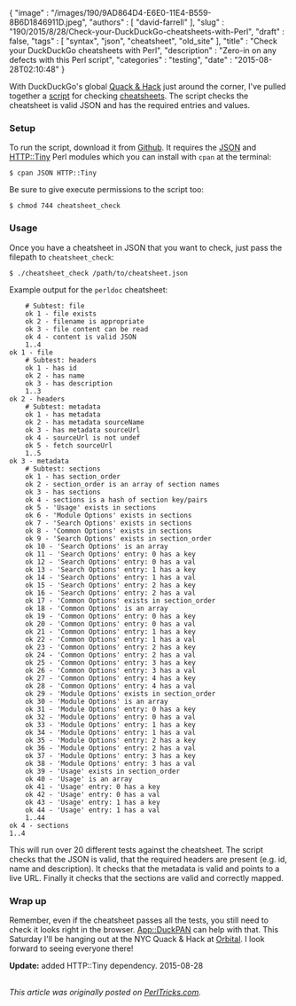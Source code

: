 {
   "image" : "/images/190/9AD864D4-E6E0-11E4-B559-8B6D1846911D.jpeg",
   "authors" : [
      "david-farrell"
   ],
   "slug" : "190/2015/8/28/Check-your-DuckDuckGo-cheatsheets-with-Perl",
   "draft" : false,
   "tags" : [
      "syntax",
      "json",
      "cheatsheet",
      "old_site"
   ],
   "title" : "Check your DuckDuckGo cheatsheets with Perl",
   "description" : "Zero-in on any defects with this Perl script",
   "categories" : "testing",
   "date" : "2015-08-28T02:10:48"
}


With DuckDuckGo's global [Quack & Hack](https://duck.co/blog) just around the corner, I've pulled together a [script](https://github.com/dnmfarrell/DDG-cheatsheet-check) for checking [cheatsheets](http://perltricks.com/article/189/2015/8/22/Writing-DuckDuckGo-plugins-just-got-easier). The script checks the cheatsheet is valid JSON and has the required entries and values.

### Setup

To run the script, download it from [Github](https://github.com/dnmfarrell/DDG-cheatsheet-check/blob/master/cheatsheet_check). It requires the [JSON](https://metacpan.org/pod/JSON) and [HTTP::Tiny](https://metacpan.org/pod/HTTP::Tiny) Perl modules which you can install with `cpan` at the terminal:

``` prettyprint
$ cpan JSON HTTP::Tiny
```

Be sure to give execute permissions to the script too:

``` prettyprint
$ chmod 744 cheatsheet_check
```

### Usage

Once you have a cheatsheet in JSON that you want to check, just pass the filepath to `cheatsheet_check`:

``` prettyprint
$ ./cheatsheet_check /path/to/cheatsheet.json
```

Example output for the `perldoc` cheatsheet:

        # Subtest: file
        ok 1 - file exists
        ok 2 - filename is appropriate
        ok 3 - file content can be read
        ok 4 - content is valid JSON
        1..4
    ok 1 - file
        # Subtest: headers
        ok 1 - has id
        ok 2 - has name
        ok 3 - has description
        1..3
    ok 2 - headers
        # Subtest: metadata
        ok 1 - has metadata
        ok 2 - has metadata sourceName
        ok 3 - has metadata sourceUrl
        ok 4 - sourceUrl is not undef
        ok 5 - fetch sourceUrl
        1..5
    ok 3 - metadata
        # Subtest: sections
        ok 1 - has section_order
        ok 2 - section_order is an array of section names
        ok 3 - has sections
        ok 4 - sections is a hash of section key/pairs
        ok 5 - 'Usage' exists in sections
        ok 6 - 'Module Options' exists in sections
        ok 7 - 'Search Options' exists in sections
        ok 8 - 'Common Options' exists in sections
        ok 9 - 'Search Options' exists in section_order
        ok 10 - 'Search Options' is an array
        ok 11 - 'Search Options' entry: 0 has a key
        ok 12 - 'Search Options' entry: 0 has a val
        ok 13 - 'Search Options' entry: 1 has a key
        ok 14 - 'Search Options' entry: 1 has a val
        ok 15 - 'Search Options' entry: 2 has a key
        ok 16 - 'Search Options' entry: 2 has a val
        ok 17 - 'Common Options' exists in section_order
        ok 18 - 'Common Options' is an array
        ok 19 - 'Common Options' entry: 0 has a key
        ok 20 - 'Common Options' entry: 0 has a val
        ok 21 - 'Common Options' entry: 1 has a key
        ok 22 - 'Common Options' entry: 1 has a val
        ok 23 - 'Common Options' entry: 2 has a key
        ok 24 - 'Common Options' entry: 2 has a val
        ok 25 - 'Common Options' entry: 3 has a key
        ok 26 - 'Common Options' entry: 3 has a val
        ok 27 - 'Common Options' entry: 4 has a key
        ok 28 - 'Common Options' entry: 4 has a val
        ok 29 - 'Module Options' exists in section_order
        ok 30 - 'Module Options' is an array
        ok 31 - 'Module Options' entry: 0 has a key
        ok 32 - 'Module Options' entry: 0 has a val
        ok 33 - 'Module Options' entry: 1 has a key
        ok 34 - 'Module Options' entry: 1 has a val
        ok 35 - 'Module Options' entry: 2 has a key
        ok 36 - 'Module Options' entry: 2 has a val
        ok 37 - 'Module Options' entry: 3 has a key
        ok 38 - 'Module Options' entry: 3 has a val
        ok 39 - 'Usage' exists in section_order
        ok 40 - 'Usage' is an array
        ok 41 - 'Usage' entry: 0 has a key
        ok 42 - 'Usage' entry: 0 has a val
        ok 43 - 'Usage' entry: 1 has a key
        ok 44 - 'Usage' entry: 1 has a val
        1..44
    ok 4 - sections
    1..4

This will run over 20 different tests against the cheatsheet. The script checks that the JSON is valid, that the required headers are present (e.g. id, name and description). It checks that the metadata is valid and points to a live URL. Finally it checks that the sections are valid and correctly mapped.

### Wrap up

Remember, even if the cheatsheet passes all the tests, you still need to check it looks right in the browser. [App::DuckPAN](https://metacpan.org/pod/App::DuckPAN) can help with that. This Saturday I'll be hanging out at the NYC Quack & Hack at [Orbital](http://www.meetup.com/Quack-Hack-New-York-City/events/224567174/). I look forward to seeing everyone there!

**Update:** added HTTP::Tiny dependency. 2015-08-28

\
*This article was originally posted on [PerlTricks.com](http://perltricks.com).*
